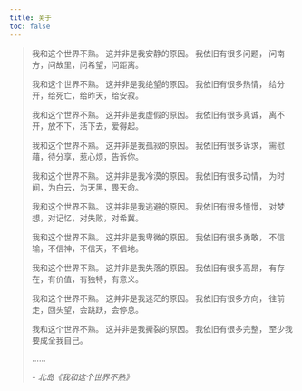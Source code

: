 ```yaml
---
title: 关于
toc: false
---
```



> 我和这个世界不熟。
> 这并非是我安静的原因。
> 我依旧有很多问题，
> 问南方，问故里，问希望，问距离。
> 
> 我和这个世界不熟。
> 这并非是我绝望的原因。
> 我依旧有很多热情，
> 给分开，给死亡，给昨天，给安寂。
> 
> 我和这个世界不熟。
> 这并非是我虚假的原因。
> 我依旧有很多真诚，
> 离不开，放不下，活下去，爱得起。
> 
> 我和这个世界不熟。
> 这并非是我孤寂的原因。
> 我依旧有很多诉求，
> 需慰藉，待分享，惹心烦，告诉你。
> 
> 我和这个世界不熟。
> 这并非是我冷漠的原因。
> 我依旧有很多动情，
> 为时间，为白云，为天黑，畏天命。
> 
> 我和这个世界不熟。
> 这并非是我逃避的原因。
> 我依旧有很多憧憬，
> 对梦想，对记忆，对失败，对希冀。
> 
> 我和这个世界不熟。
> 这并非是我卑微的原因。
> 我依旧有很多勇敢，
> 不信输，不信神，不信天，不信地。
> 
> 我和这个世界不熟。
> 这并非是我失落的原因。
> 我依旧有很多高昂，
> 有存在，有价值，有独特，有意义。
> 
> 我和这个世界不熟。
> 这并非是我迷茫的原因。
> 我依旧有很多方向，
> 往前走，回头望，会跳跃，会停息。
> 
> 我和这个世界不熟。
> 这并非是我撕裂的原因。
> 我依旧有很多完整，
> 至少我要成全我自己。
> 
> ......
>
> *- 北岛《我和这个世界不熟》*